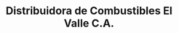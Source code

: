 ---
title: "Distribuidora de Combustibles El Valle C.A."
url: /san-cristobal-sector-los-kioscos/distribuidora-de-combustibles-el-valle-c-a/
shop: Treibstoff
---